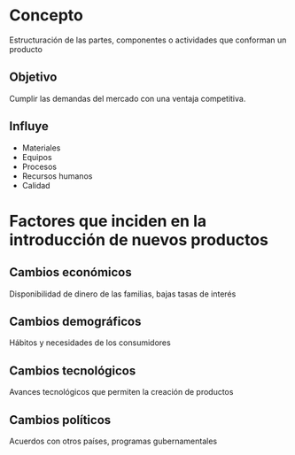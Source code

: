 # Concepto
Estructuración de las partes, componentes o actividades que conforman un producto
## Objetivo
Cumplir las demandas del mercado con una ventaja competitiva. 

## Influye
- Materiales
- Equipos
- Procesos
- Recursos humanos
- Calidad 

# Factores que inciden en la introducción de nuevos productos
## Cambios económicos
Disponibilidad de dinero de las familias, bajas tasas de interés

## Cambios demográficos
Hábitos y necesidades de los consumidores

## Cambios tecnológicos
Avances tecnológicos que permiten la creación de productos

## Cambios políticos
Acuerdos con otros países, programas gubernamentales